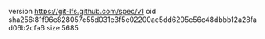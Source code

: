 version https://git-lfs.github.com/spec/v1
oid sha256:81f96e828057e55d031e3f5e02200ae5dd6205e56c48dbbb12a28fad06b2cfa6
size 5685
